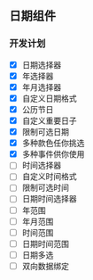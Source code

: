 ## 日期组件

### 开发计划
- [x] 日期选择器
- [x] 年选择器
- [x] 年月选择器
- [x] 自定义日期格式
- [x] 公历节日
- [x] 自定义重要日子
- [x] 限制可选日期
- [x] 多种款色任你挑选
- [x] 多种事件供你使用
- [ ] 时间选择器
- [ ] 自定义时间格式
- [ ] 限制可选时间
- [ ] 日期时间选择器
- [ ] 年范围
- [ ] 年月范围
- [ ] 时间范围
- [ ] 日期时间范围
- [ ] 日期多选
- [ ] 双向数据绑定